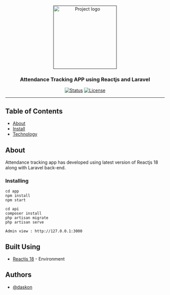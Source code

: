 <p align="center">
  <a href="" rel="noopener">
 <img width=200px height=200px src="img/Netlinkler_Official_Logo.png" alt="Project logo"></a>
</p>

<h3 align="center">Attendance Tracking APP using Reactjs and Laravel</h3>

<div align="center">

[![Status](https://img.shields.io/badge/status-active-success.svg)]()
[![License](https://img.shields.io/badge/license-MIT-blue.svg)](/LICENSE)

</div>

---
</p>

## Table of Contents

- [About](#about)
- [Install](#installing)
- [Technology](#built_using)

## About <a name = "about"></a>

Attendance tracking app has developed using latest version of Reactjs 18 along with Laravel back-end.

### Installing

```
cd app
npm install
npm start
```
```
cd api
composer install
php artisan migrate
php artisan serve
```

```
Admin view : http://127.0.0.1:3000
```

## Built Using <a name = "built_using"></a>

- [Reactjs 18](https://reactjs.org/blog/2022/03/29/react-v18.html) - Environment

## Authors <a name = "authors"></a>

- [@daskon](https://github.com/daskon)